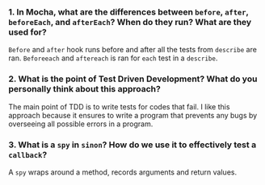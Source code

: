 <!-- Answers to the Short Answer Essay Questions go here -->

### 1. In Mocha, what are the differences between `before`, `after`, `beforeEach`, and `afterEach`? When do they run? What are they used for?
`Before` and `after` hook runs before and after all the tests from `describe` are ran. `Beforeeach` and `aftereach` is ran for `each` test in a `describe`.

### 2. What is the point of Test Driven Development? What do you personally think about this approach?
The main point of TDD is to write tests for codes that fail. I like this approach because it ensures to write a program that prevents any bugs by overseeing all possible errors in a program.

### 3. What is a `spy` in `sinon`? How do we use it to effectively test a `callback`?
A `spy` wraps around a method, records arguments and return values.
